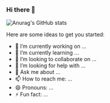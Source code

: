 ### Hi there 👋


![Anurag's GitHub stats](https://github-readme-stats.vercel.app/api?username=gianca1994&show_icons=true&theme=vision-friendly-dark)

Here are some ideas to get you started:

- 🔭 I’m currently working on ...
- 🌱 I’m currently learning ...
- 👯 I’m looking to collaborate on ...
- 🤔 I’m looking for help with ...
- 💬 Ask me about ...
- 📫 How to reach me: ...
- 😄 Pronouns: ...
- ⚡ Fun fact: ...

